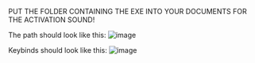 PUT THE FOLDER CONTAINING THE EXE INTO YOUR DOCUMENTS FOR THE ACTIVATION SOUND!

The path should look like this:
![image](https://github.com/user-attachments/assets/38826eb5-14c0-4826-ae18-5d86b697e107)



Keybinds should look like this:
![image](https://github.com/user-attachments/assets/b8e0afe0-2f2b-4640-88ed-2c9fabfa9e3a)




